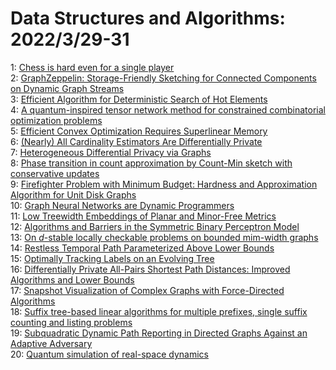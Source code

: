 # Data Structures and Algorithms: 2022/3/29-31  
1: [Chess is hard even for a single player](https://doi.org/10.48550/arXiv.2203.14864)  
2: [GraphZeppelin: Storage-Friendly Sketching for Connected Components on  Dynamic Graph Streams](https://doi.org/10.48550/arXiv.2203.14927)  
3: [Efficient Algorithm for Deterministic Search of Hot Elements](https://doi.org/10.48550/arXiv.2203.15043)  
4: [A quantum-inspired tensor network method for constrained combinatorial  optimization problems](https://doi.org/10.48550/arXiv.2203.15246)  
5: [Efficient Convex Optimization Requires Superlinear Memory](https://doi.org/10.48550/arXiv.2203.15260)  
6: [(Nearly) All Cardinality Estimators Are Differentially Private](https://doi.org/10.48550/arXiv.2203.15400)  
7: [Heterogeneous Differential Privacy via Graphs](https://doi.org/10.48550/arXiv.2203.15429)  
8: [Phase transition in count approximation by Count-Min sketch with  conservative updates](https://doi.org/10.48550/arXiv.2203.15496)  
9: [Firefighter Problem with Minimum Budget: Hardness and Approximation  Algorithm for Unit Disk Graphs](https://doi.org/10.48550/arXiv.2203.15509)  
10: [Graph Neural Networks are Dynamic Programmers](https://doi.org/10.48550/arXiv.2203.15544)  
11: [Low Treewidth Embeddings of Planar and Minor-Free Metrics](https://doi.org/10.48550/arXiv.2203.15627)  
12: [Algorithms and Barriers in the Symmetric Binary Perceptron Model](https://doi.org/10.48550/arXiv.2203.15667)  
13: [On $d$-stable locally checkable problems on bounded mim-width graphs](https://doi.org/10.48550/arXiv.2203.15724)  
14: [Restless Temporal Path Parameterized Above Lower Bounds](https://doi.org/10.48550/arXiv.2203.15862)  
15: [Optimally Tracking Labels on an Evolving Tree](https://doi.org/10.48550/arXiv.2203.16264)  
16: [Differentially Private All-Pairs Shortest Path Distances: Improved  Algorithms and Lower Bounds](https://doi.org/10.48550/arXiv.2203.16476)  
17: [Snapshot Visualization of Complex Graphs with Force-Directed Algorithms](https://doi.org/10.48550/arXiv.2203.16867)  
18: [Suffix tree-based linear algorithms for multiple prefixes, single suffix  counting and listing problems](https://doi.org/10.48550/arXiv.2203.16908)  
19: [Subquadratic Dynamic Path Reporting in Directed Graphs Against an  Adaptive Adversary](https://doi.org/10.48550/arXiv.2203.16992)  
20: [Quantum simulation of real-space dynamics](https://doi.org/10.48550/arXiv.2203.17006)  